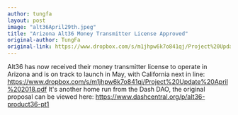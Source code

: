 ```yaml
---
author: tungfa
layout: post
image: "alt36April29th.jpeg"
title: "Arizona Alt36 Money Transmitter License Approved"
original-author: TungFa
original-link: https://www.dropbox.com/s/m1jhpw6k7o841qj/Project%20Update%20April%202018.pdf
---
```



Alt36 has now received their money transmitter license to operate in Arizona and is on track to launch in May, with California next in line:
<https://www.dropbox.com/s/m1jhpw6k7o841qj/Project%20Update%20April%202018.pdf>
It's another home run from the Dash DAO, the original proposal can be viewed here:
<https://www.dashcentral.org/p/alt36-product36-pt1>
